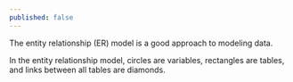 ```yaml
---
published: false
---
```

The entity relationship (ER) model is a good approach to modeling data.


In the entity relationship model, circles are variables, rectangles are tables, and links between all tables are diamonds.